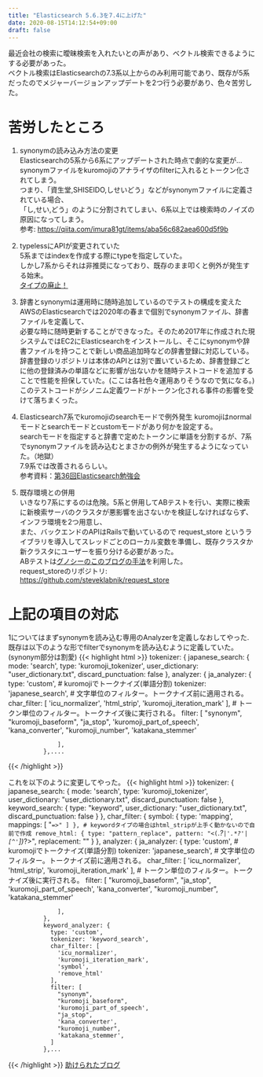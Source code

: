 ```yaml
---
title: "Elasticsearch 5.6.3を7.4に上げた"
date: 2020-08-15T14:12:54+09:00
draft: false
---
```

  
最近会社の検索に曖昧検索を入れたいとの声があり、ベクトル検索できるようにする必要があった。  
ベクトル検索はElasticsearchの7.3系以上からのみ利用可能であり、既存が5系だったのでメジャーバージョンアップデートを2つ行う必要があり、色々苦労した。  

# 苦労したところ
1. synonymの読み込み方法の変更  
Elasticsearchの5系から6系にアップデートされた時点で劇的な変更が...
synonymファイルをkuromojiのアナライザのfilterに入れるとトークン化されてしまう。  
つまり、「資生堂,SHISEIDO,しせいどう」などがsynonymファイルに定義されている場合、  
「し,せい,どう」のように分割されてしまい、6系以上では検索時のノイズの原因になってしまう。  
参考: https://qiita.com/imura81gt/items/aba56c682aea600d5f9b

2. typelessにAPIが変更されていた  
5系まではindexを作成する際にtypeを指定していた。  
しかし7系からそれは非推奨になっており、既存のまま叩くと例外が発生する始末。  
[タイプの廃止！](https://www.elastic.co/jp/blog/moving-from-types-to-typeless-apis-in-elasticsearch-7-0)

3. 辞書とsynonymは運用時に随時追加しているのでテストの構成を変えた  
AWSのElasticsearchでは2020年の春まで個別でsynonymファイル、辞書ファイルを定義して、  
必要な時に随時更新することができなった。そのため2017年に作成された現システムではEC2にElasticsearchをインストールし、そこにsynonymや辞書ファイルを持つことで新しい商品追加時などの辞書登録に対応している。    
辞書登録のリポジトリは本体のAPIとは別で置いているため、辞書登録ごとに他の登録済みの単語などに影響が出ないかを随時テストコードを追加することで性能を担保していた。(ここは各社色々運用ありそうなので気になる。)  
このテストコードがシノニム定義ワードがトークン化される事件の影響を受けて落ちまくった。  

4. Elasticsearch7系でkuromojiのsearchモードで例外発生
kuromojiはnormalモードとsearchモードとcustomモードがあり何かを設定する。  
searchモードを指定すると辞書で定めたトークンに単語を分割するが、7系でsynonymファイルを読み込むとまさかの例外が発生するようになっていた。（地獄）  
7.9系では改善されるらしい。  
参考資料：[第36回Elasticsearch勉強会](https://noti.st/johtani/CEIYbT)  

5. 既存環境との併用  
いきなり7系にするのは危険。5系と併用してABテストを行い、実際に検索に新検索サーバのクラスタが悪影響を出さないかを検証しなければならず、インフラ環境を2つ用意し、  
また、バックエンドのAPIはRailsで動いているので request_store というライブラリを導入してスレッドごとのローカル変数を準備し、既存クラスタか新クラスタにユーザーを振り分ける必要があった。  
ABテストは[グノシーのこのブログの手法](https://data.gunosy.io/entry/ab_testing_assignment)を利用した。  
request_storeのリポジトリ: https://github.com/steveklabnik/request_store

# 上記の項目の対応  
1についてはまずsynonymを読み込む専用のAnalyzerを定義しなおしてやった.  
既存は以下のような形でfilterでsynonymを読み込むように定義していた。(synonym部分は割愛) 
{{< highlight html >}}
tokenizer: {
              japanese_search: {
                  mode: 'search',
                  type: 'kuromoji_tokenizer',
                  user_dictionary: "user_dictionary.txt",
                  discard_punctuation: false
              },
analyzer: {
  ja_analyzer: {
                  type: 'custom',
                  # kuromojiでトークナイズ(単語分割)
                  tokenizer: 'japanese_search',
                  # 文字単位のフィルター。トークナイズ前に適用される。
                  char_filter: [
                      'icu_normalizer',
                      'html_strip',
                      'kuromoji_iteration_mark'
                  ],
                  # トークン単位のフィルター。トークナイズ後に実行される。
                  filter: [
                      "synonym",
                      "kuromoji_baseform",
                      "ja_stop",
                      'kuromoji_part_of_speech',
                      'kana_converter',
                      "kuromoji_number",
                      'katakana_stemmer'

                  ],
              },....
{{< /highlight >}}  

これを以下のように変更してやった。
{{< highlight html >}}
tokenizer: {
              japanese_search: {
                  mode: 'search',
                  type: 'kuromoji_tokenizer',
                  user_dictionary: "user_dictionary.txt",
                  discard_punctuation: false
              },
              keyword_search: {
                type: "keyword",
                user_dictionary: "user_dictionary.txt",
                discard_punctuation: false
              }
            },
char_filter: {
    symbol: {
        type: 'mapping',
            mappings: [
                "`=>"
            ]
              },
              # keywordタイプの場合はhtml_stripが上手く動かないので自前で作成
              remove_html: {
                type: "pattern_replace",
                pattern: "<(`.*?`|'.*?'|[^'`])*?>",
                replacement: ""
              }
            },
analyzer: {
  ja_analyzer: {
                  type: 'custom',
                  # kuromojiでトークナイズ(単語分割)
                  tokenizer: 'japanese_search',
                  # 文字単位のフィルター。トークナイズ前に適用される。
                  char_filter: [
                      'icu_normalizer',
                      'html_strip',
                      'kuromoji_iteration_mark'
                  ],
                  # トークン単位のフィルター。トークナイズ後に実行される。
                  filter: [
                      "kuromoji_baseform",
                      "ja_stop",
                      'kuromoji_part_of_speech',
                      'kana_converter',
                      "kuromoji_number",
                      'katakana_stemmer'

                  ],
              },
              keyword_analyzer: {
                type: 'custom',
                tokenizer: 'keyword_search',
                char_filter: [
                  'icu_normalizer',
                  'kuromoji_iteration_mark',
                  'symbol',
                  'remove_html'
                ],
                filter: [
                  "synonym",
                  "kuromoji_baseform",
                  'kuromoji_part_of_speech',
                  "ja_stop",
                  'kana_converter',
                  "kuromoji_number",
                  'katakana_stemmer',
                ]
              },...
{{< /highlight >}}
[助けられたブログ](http://chie8842.hatenablog.com/entry/2019/09/29/124500)